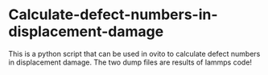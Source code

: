 # Calculate-defect-numbers-in-displacement-damage
This is a python script that can be used in ovito to calculate defect numbers in displacement damage.
The two dump files are results of lammps code!
